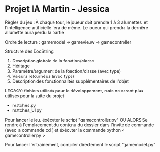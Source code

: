 # Projet IA Martin - Jessica

Règles du jeu :
 À chaque tour, le joueur doit prendre 1 à 3 allumettes, et l'intelligence artificielle fera de même.
 Le joueur qui prendra la dernière allumette aura perdu la partie

Ordre de lecture :
 gamemodel => gamevieuw => gamecontroller

 Structure des DocString:

 1) Description globale de la fonction/classe
 2) Héritage
 3) Paramètre/argument de la fonction/classe (avec type)
 4) Valeurs retournées (avec type)
 5) Description des fonctionnalités supplémentaires de l'objet

LEGACY: 
fichiers utilisés pour le développement, mais ne seront plus utilisés pour la suite du projet
 - matches.py
 - matches_UI.py

Pour lancer le jeu, éxécuter le script "gamecontroller.py"
OU ALORS 
Se rendre à l'emplacement du contenu du dossier dans l'invite de commande (avec la commande cd ) et éxécuter la commande python < gamecontroller.py >

Pour lancer l'entraînement, compiler directement le script "gamemodel.py"